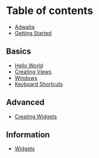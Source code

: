 # Table of contents

* [Adwaita][1]
* [Getting Started][2]

## Basics

* [Hello World][3]
* [Creating Views][4]
* [Windows][5]
* [Keyboard Shortcuts][6]

## Advanced

* [Creating Widgets][7]

## Information

* [Widgets](user-manual/Information/Widgets.md)

[1]:	README.md
[2]:	user-manual/GettingStarted.md
[3]:	user-manual/Basics/HelloWorld.md
[4]:   user-manual/Basics/CreatingViews.md
[5]:   user-manual/Basics/Windows.md
[6]:   user-manual/Basics/KeyboardShortcuts.md
[7]:   user-manual/Advanced/CreatingWidgets.md
